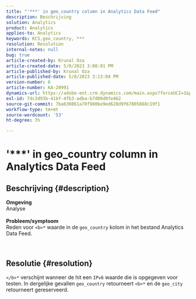 ```yaml
---
title: "'***' in geo_country column in Analytics Data Feed"
description: Beschrijving
solution: Analytics
product: Analytics
applies-to: Analytics
keywords: KCS,geo_country, ***
resolution: Resolution
internal-notes: null
bug: true
article-created-by: Krunal Oza
article-created-date: 5/8/2023 3:08:01 PM
article-published-by: Krunal Oza
article-published-date: 5/8/2023 3:13:04 PM
version-number: 6
article-number: KA-20991
dynamics-url: https://adobe-ent.crm.dynamics.com/main.aspx?forceUCI=1&pagetype=entityrecord&etn=knowledgearticle&id=6da6c01c-b2ed-ed11-8849-6045bd006268
exl-id: 7dc3d93b-41bf-4fb3-adba-b7d00d0fe462
source-git-commit: 7ba630861a70f980be9ed628d9f67805868c19f1
workflow-type: tm+mt
source-wordcount: '53'
ht-degree: 3%

---
```


# &#39;\*\*\*&#39; in geo_country column in Analytics Data Feed

## Beschrijving {#description}

<b>Omgeving</b><br>Analyse<br> <br><b>Probleem/symptoom</b><br>Reden voor `<b>*` waarde in de `geo_country` kolom in het bestand Analytics Data Feed.



 

## Resolutie {#resolution}

`</b>*` verschijnt wanneer de hit een `IPv6` waarde die is opgegeven voor testen. In dergelijke gevallen `geo_country` retourneert `<b>*` en de `geo_city` retourneert gereserveerd.
